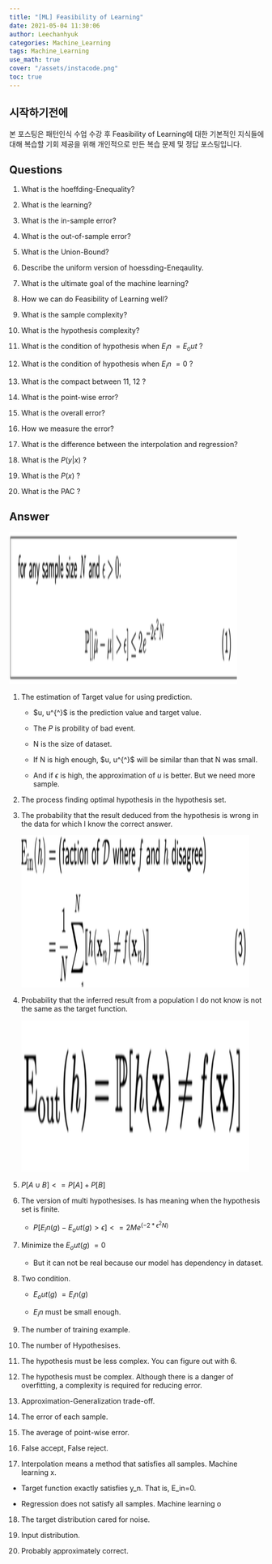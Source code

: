 ```yaml
---
title: "[ML] Feasibility of Learning"
date: 2021-05-04 11:30:06
author: Leechanhyuk
categories: Machine_Learning
tags: Machine_Learning
use_math: true
cover: "/assets/instacode.png"
toc: true
---
```


## 시작하기전에

본 포스팅은 패턴인식 수업 수강 후 Feasibility of Learning에 대한 기본적인 지식들에 대해 복습할 기회 제공을 위해 개인적으로 만든 복습 문제 및 정답 포스팅입니다.

## Questions

 1. What is the hoeffding-Enequality?

 2. What is the learning?

 3. What is the in-sample error?

 4. What is the out-of-sample error?

 5. What is the Union-Bound?

 6. Describe the uniform version of hoessding-Eneqaulity.

 7. What is the ultimate goal of the machine learning?

 8. How we can do Feasibility of Learning well?

 9. What is the sample complexity?

 10. What is the hypothesis complexity?

 11. What is the condition of hypothesis when $E_in ~= E_out$ ?

 12. What is the condition of hypothesis when $E_in ~= 0$ ?

 13. What is the compact between 11, 12 ?

 14. What is the point-wise error?

 15. What is the overall error?

 16. How we measure the error?

 17. What is the difference between the interpolation and regression?

 18. What is the $P(y|x)$ ?

 19. What is the $P(x)$ ?

 20. What is the PAC ?

## Answer

<img src="/assets/image/Feasibility_of_learning/hoeffding.png" width="450px" height="300px" title="title" alt="title"> 

 1. The estimation of Target value for using prediction.

    - $u, u^{^}$ is the prediction value and target value.

    - The $P$ is probility of bad event.

    - N is the size of dataset.

    - If N is high enough, $u, u^{^}$ will be similar than that N was small.

    - And if $\epsilon$ is high, the approximation of $u$ is better. But we need more sample.

 2. The process finding optimal hypothesis in the hypothesis set.

 3. The probability that the result deduced from the hypothesis is wrong in the data for which I know the correct answer.

    <img src="/assets/image/Feasibility_of_learning/in.png" width="450px" height="300px" title="title" alt="title"> 

 4. Probability that the inferred result from a population I do not know is not the same as the target function.

    <img src="/assets/image/Feasibility_of_learning/out.png" width="450px" height="300px" title="title" alt="title"> 

 5. $P[A \cup B] <= P[A] + P[B]$

 6. The version of multi hypothesises. Is has meaning when the hypothesis set is finite.

    - $P[E_in(g)-E_out(g)>\epsilon ]<= 2Me^(-2*\epsilon^2 N)$

 7. Minimize the $E_out(g) ~= 0$

    - But it can not be real because our model has dependency in dataset.

 8. Two condition.

    - $E_out(g) ~= E_in(g)$

    - $E_in$ must be small enough.

 9. The number of training example.

 10. The number of Hypothesises.

 11. The hypothesis must be less complex. You can figure out with 6.

 12. The hypothesis must be complex. Although there is a danger of overfitting, a complexity is required for reducing error.

 13. Approximation-Generalization trade-off.

 14. The error of each sample.

 15. The average of point-wise error.

 16. False accept, False reject.

 17. Interpolation means a method that satisfies all samples. Machine learning x.

   - Target function exactly satisfies y_n. That is, E_in=0.

   - Regression does not satisfy all samples. Machine learning o

 18. The target distribution cared for noise.

 19. Input distribution.

 20. Probably approximately correct.

